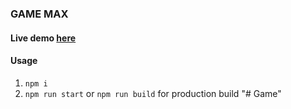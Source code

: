### GAME MAX

#### Live demo [here](https://gamemax-huynh.ga/)

#### Usage

1. `npm i`
2. `npm run start` or `npm run build` for production build
   "# Game"
